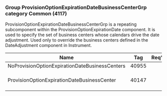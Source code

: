### Group ProvisionOptionExpirationDateBusinessCenterGrp category Common (4117)

ProvisionOptionExpirationDateBusinessCenterGrp is a repeating subcomponent within the ProvisionOptionExpirationDate component. It is used to specify the set of business centers whose calendars drive the date adjustment. Used only to override the business centers defined in the DateAdjustment component in Instrument.

| Name                                           | Tag   | Req'd | Documentation                                                          |
|------------------------------------------------|-------|----------|------------------------------------------------------------------------|
| NoProvisionOptionExpirationDateBusinessCenters | 40955 |       |                                                                        |
| ProvisionOptionExpirationDateBusinessCenter    | 40147 |       | Required if NoProvisionOptionExpirationDateBusinessCenters(40955) > 0. |

